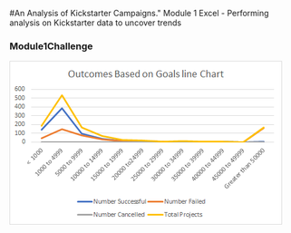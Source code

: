#An Analysis of Kickstarter Campaigns."
Module 1 Excel - Performing analysis on Kickstarter data to uncover trends
### Module1Challenge
![outcomebasedongoalslinechart.png](outcomebasedongoalslinechart.png)

